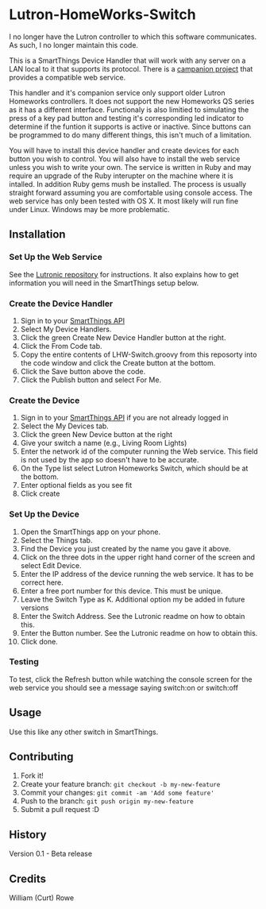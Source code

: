 # Lutron-HomeWorks-Switch

I no longer have the Lutron controller to which this software communicates. As such, I no longer maintain this code.


This is a SmartThings Device Handler that will work with any server on a LAN local to it that supports its protocol. There is a [campanion project](https://github.com/gcortes/Lutronic) that provides a compatible web service.

This handler and it's companion service only support older Lutron Homeworks controllers. It does not support the new Homeworks QS series as it has a different interface. Functionaly is also limitied to simulating the press of a key pad button and testing it's corresponding led indicator to determine if the funtion it supports is active or inactive. Since buttons can be programmed to do many different things, this isn't much of a limitation.

You will have to install this device handler and create devices for each button you wish to control. You will also have to install the web service unless you wish to write your own. The service is written in Ruby and may require an upgrade of the Ruby interupter on the machine where it is intalled. In addition Ruby gems mush be installed. The process is usually straight forward assuming you are comfortable using console access. The web service has only been tested with OS X. It most likely will run fine under Linux. Windows may be more problematic.

## Installation

### Set Up the Web Service

See the [Lutronic repository](https://github.com/gcortes/Lutronic) for instructions. It also explains how to get information you will need in the SmartThings setup below.

### Create the Device Handler

1. Sign in to your [SmartThings API](graph.api.smartthings.com)
2. Select My Device Handlers.
3. Click the green Create New Device Handler button at the right.
4. Click the From Code tab.
5. Copy the entire contents of LHW-Switch.groovy from this reposorty into the code window and click the Create button at the bottom.
6. Click the Save button above the code.
7. Click the Publish button and select For Me.

### Create the Device

1. Sign in to your [SmartThings API](graph.api.smartthings.com) if you are not already logged in
2. Select the My Devices tab.
3. Click the green New Device button at the right
4. Give your switch a name (e.g., Living Room Lights)
5. Enter the network id of the computer running the Web service. This field is not used by the app so doesn't have to be accurate.
6. On the Type list select Lutron Homeworks Switch, which should be at the bottom.
7. Enter optional fields as you see fit
8. Click create

### Set Up the Device

1. Open the SmartThings app on your phone.
2. Select the Things tab.
3. Find the Device you just created by the name you gave it above.
4. Click on the three dots in the upper right hand corner of the screen and select Edit Device.
5. Enter the IP address of the device running the web service. It has to be correct here.
6. Enter a free port number for this device. This must be unique.
7. Leave the Switch Type as K. Additional option my be added in future versions
8. Enter the Switch Address. See the Lutronic readme on how to obtain this.
9. Enter the Button number. See the Lutronic readme on how to obtain this.
10. Click done.
 
### Testing

To test, click the Refresh button while watching the console screen for the web service you should see a message saying switch:on or switch:off

## Usage

Use this like any other switch in SmartThings.

## Contributing

1. Fork it!
2. Create your feature branch: `git checkout -b my-new-feature`
3. Commit your changes: `git commit -am 'Add some feature'`
4. Push to the branch: `git push origin my-new-feature`
5. Submit a pull request :D

## History

Version 0.1 - Beta release

## Credits

William (Curt) Rowe
